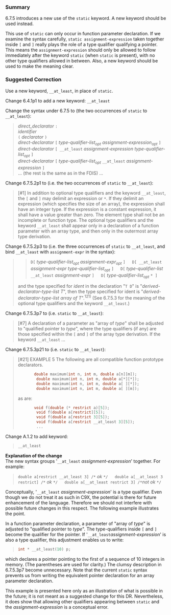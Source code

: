 ### Summary

6.7.5 introduces a new use of the `static` keyword. A new keyword should be used
instead.

This use of `static` can only occur in function parameter declaration. If we
examine the syntax carefully, `static assignment-expression` taken together
inside `[` and `]` really plays the role of a type qualifier qualifying a
pointer. This means the `assignment-expression` should only be allowed to follow
immediately after the keyword `static` (when `static` is present), with no other
type qualifiers allowed in between. Also, a new keyword should be used to make
the meaning clear.

### Suggested Correction

Use a new keyword, `__at_least`, in place of `static`.

Change 6.4.1p1 to add a new keyword: `__at_least`

Change the syntax under 6.7.5 to (the two occurrences of `static` to
`__at_least`):

> *direct\_declarator* `:`  
> *identifier*  
> `(` *declarator* `)`  
> *direct-declarator* `[` *type-qualifier-list<sub>opt</sub>
> assignment-expression<sub>opt</sub>* `]`  
> *direct-declarator* `[ __at_least` *assignment-expression
> type-qualifier-list<sub>opt</sub>* `]`  
> *direct-declarator* `[` *type-qualifier-list<sub>opt</sub>* `__at_least`
> *assignment-expression* `]`  
> ... (the rest is the same as in the FDIS) ...

Change 6.7.5.2p1 to (i.e. the two occurrences of `static` to `__at_least`):

> \[#1] In addition to optional type qualifiers and the keyword `__at_least`, the
> `[` and `]` may delimit an expression or `*`. If they delimit an expression
> (which specifies the size of an array), the expression shall have an integer
> type. If the expression is a constant expression, it shall have a value greater
> than zero. The element type shall not be an incomplete or function type. The
> optional type qualifiers and the keyword `__at_least` shall appear only in a
> declaration of a function parameter with an array type, and then only in the
> outermost array type derivation.

Change 6.7.5.2p3 to (i.e. the three occurrences of `static` to `__at_least`, and
bind `__at_least` with `assignment-expr` in the syntax):

> > `D[` *type-qualifier-list<sub>opt</sub> assignment-expr<sub>opt</sub>* `]  
> > D[ __at_least` *assignment-expr type-qualifier-list<sub>opt</sub>* `]  
> > D[` *type-qualifier-list* `__at_least` *assignment-expr* `]  
> > D[` *type-qualifier-list<sub>opt</sub>* `* ]`
>
> and the type specified for *ident* in the declaration "`T D`" is
> "*derived-declarator-type-list T*", then the type specified for ident is
> "*derived-declarator-type-list array of T*".<sup>121\)</sup> (See 6.7.5.3 for
> the meaning of the optional type qualifiers and the keyword `__at_least`.)

Change 6.7.5.3p7 to (i.e. `static` to `__at_least`):

> \[#7] A declaration of a parameter as "array of *type*" shall be adjusted to
> "qualified pointer to *type*", where the type qualifiers (if any) are those
> specified within the `[` and `]` of the array type derivation. If the keyword
> `__at_least` ...

Change 6.7.5.3p21 to (i.e. `static` to `__at_least`):

> \[#21] EXAMPLE 5 The following are all compatible function prototype
> declarators.
>
> ```c
>        double maximum(int n, int m, double a[n][m]);
>         double maximum(int n, int m, double a[*][*]);
>         double maximum(int n, int m, double a[ ][*]);
>         double maximum(int n, int m, double a[ ][m]);
> ```
>
> as are:
>
> ```c
>        void f(double (* restrict a)[5]);
>         void f(double a[restrict][5]);
>         void f(double a[restrict 3][5]);
>         void f(double a[restrict __at_least 3][5]);
>         ...
> ```

Change A.1.2 to add keyword:

> ```c
> __at_least
> ```

**Explanation of the change**  
The new syntax groups '`__at_least` *assignment-expression*' together. For
example:

> `double a[restrict __at_least 3] /*` *ok* `*/  
> double a[__at_least 3 restrict] /*` *ok* `*/  
> double a[__at_least restrict 3] /*`*not ok* `*/`

Conceptually, '`__at_least` *assignment-expression*' is a type qualifier. Even
though we do not treat it as such in C9X, the potential is there for future
enhancement of the language. Therefore we should not interfere with possible
future changes in this respect. The following example illustrates the point.

In a function parameter declaration, a parameter of "array of *type*" is
adjusted to "qualified pointer to *type*". The type-qualifiers inside `[` and
`]` become the qualifier for the pointer. If
'`__at_least`*assignment-expression*' is also a type qualifier, this adjustment
enables us to write:

> ```c
> int * __at_least(10) p;
> ```

which declares a pointer pointing to the first of a sequence of 10 integers in
memory. (The parentheses are used for clarity.) The clumsy description in
6.7.5.3p7 become unnecessary. Note that the current `static` syntax prevents us
from writing the equivalent pointer declaration for an array parameter
declaration.

This example is presented here only as an illustration of what is possible in
the future; it is not meant as a suggested change for this DR. Nevertheless, it
does show that allowing other qualifiers appearing between `static` and the
*assignment-expression* is a conceptual error.
